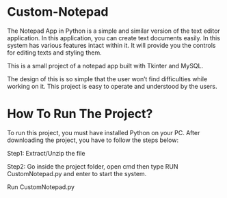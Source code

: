 # Custom-Notepad

The Notepad App in Python is a simple and similar version of the text editor application. In this application, you can create text documents easily. In this system has various features intact within it. It will provide you the controls for editing texts and styling them.

 This is a small project of a notepad app built with Tkinter and MySQL. 
 
 The design of this is so simple that the user won’t find difficulties while working on it. This project is easy to operate and understood by the users.


# How To Run The Project? 

To run this project, you must have installed Python on your PC. After downloading the project, you have to follow the steps below:

Step1: Extract/Unzip the file


Step2: Go inside the project folder, open cmd then type RUN CustomNotepad.py and enter to start the system.


Run CustomNotepad.py
